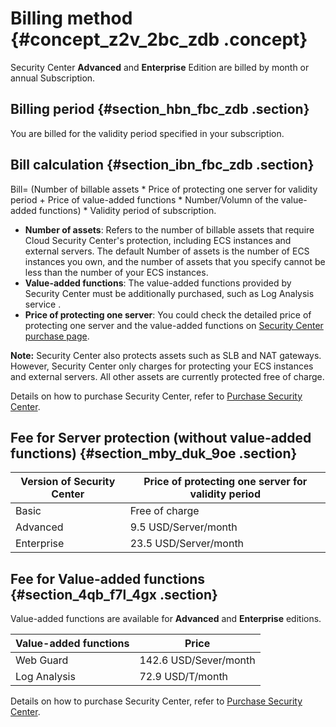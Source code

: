 # Billing method {#concept_z2v_2bc_zdb .concept}

Security Center **Advanced** and **Enterprise** Edition are billed by month or annual Subscription.

## Billing period {#section_hbn_fbc_zdb .section}

You are billed for the validity period specified in your subscription.

## Bill calculation {#section_ibn_fbc_zdb .section}

Bill= \(Number of billable assets \* Price of protecting one server for validity period + Price of value-added functions \* Number/Volumn of the value-added functions\) \* Validity period of subscription.

-   **Number of assets**: Refers to the number of billable assets that require Cloud Security Center's protection, including ECS instances and external servers. The default Number of assets is the number of ECS instances you own, and the number of assets that you specify cannot be less than the number of your ECS instances.
-   **Value-added functions**: The value-added functions provided by Security Center must be additionally purchased, such as Log Analysis service .
-   **Price of protecting one server**: You could check the detailed price of protecting one server and the value-added functions on [Security Center purchase page](https://common-buy-intl.aliyun.com/?spm=a3c0i.intl-en-product-TDS.0.0.47de69c8zc2xog&commodityCode=sas_intl#/buy).

**Note:** Security Center also protects assets such as SLB and NAT gateways. However, Security Center only charges for protecting your ECS instances and external servers. All other assets are currently protected free of charge.

Details on how to purchase Security Center, refer to [Purchase Security Center](https://www.alibabacloud.com/help/doc-detail/42308.htm).

## Fee for Server protection \(without value-added functions\) {#section_mby_duk_9oe .section}

|Version of Security Center|Price of protecting one server for validity period|
|--------------------------|--------------------------------------------------|
|Basic|Free of charge|
|Advanced|9.5 USD/Server/month|
|Enterprise|23.5 USD/Server/month|

## Fee for Value-added functions {#section_4qb_f7l_4gx .section}

Value-added functions are available for **Advanced** and **Enterprise** editions.

|Value-added functions|Price|
|---------------------|-----|
|Web Guard|142.6 USD/Sever/month|
|Log Analysis|72.9 USD/T/month|

Details on how to purchase Security Center, refer to [Purchase Security Center](https://www.alibabacloud.com/help/doc-detail/42308.htm).

